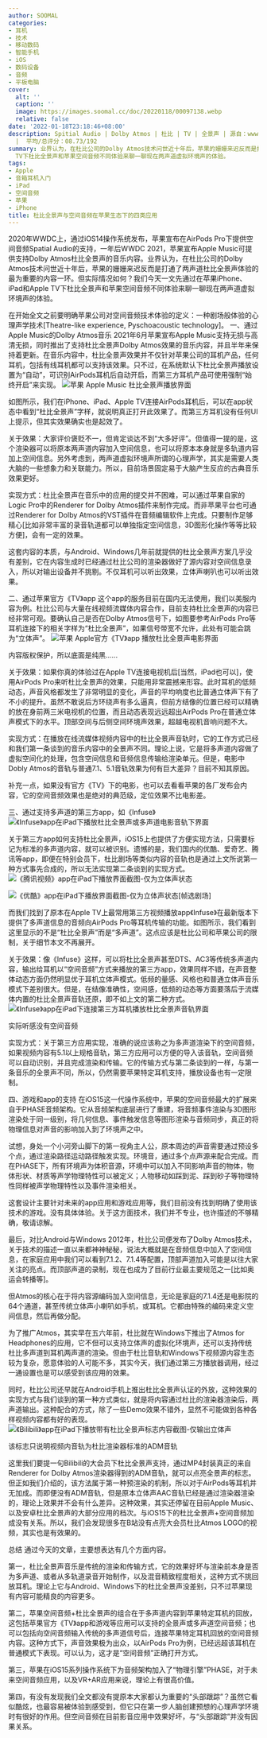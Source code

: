 ```yaml
---
author: SOOMAL
categories:
- 耳机
- 技术
- 移动数码
- 智能手机
- iOS
- 数码设备
- 音频
- 平板电脑
cover:
  alt: ''
  caption: ''
  image: https://images.soomal.cc/doc/20220118/00097138.webp
  relative: false
date: '2022-01-18T23:18:46+08:00'
description: Spitial Audio | Dolby Atmos | 杜比 | TV | 全景声 | 源自：www.soomal.com | 版权：原创
  |  平均/总评分：08.73/192
summary: 业界认为，在杜比公司的Dolby Atmos技术问世近十年后，苹果的姗姗来迟反而是打通了两声道杜比全景声体验的最为重要的内容一环。但实际情况如何？我们今天一文先通过在苹果iPhone、iPad和Apple
  TV下杜比全景声和苹果空间音频不同体验来聊一聊现在两声道虚拟环境声的体验。
tags:
- Apple
- 音箱耳机入门
- iPad
- 空间音频
- 苹果
- iPhone
title: 杜比全景声与空间音频在苹果生态下的四类应用
---
```


2020年WWDC上，通过iOS14操作系统发布，苹果宣布在AirPods Pro下提供空间音频Spatial Audio的支持，一年后WWDC 2021，苹果宣布Apple Music可提供支持Dolby Atmos杜比全景声的音乐内容。业界认为，在杜比公司的Dolby Atmos技术问世近十年后，苹果的姗姗来迟反而是打通了两声道杜比全景声体验的最为重要的内容一环。但实际情况如何？我们今天一文先通过在苹果iPhone、iPad和Apple TV下杜比全景声和苹果空间音频不同体验来聊一聊现在两声道虚拟环境声的体验。

在开始全文之前要明确苹果公司对空间音频技术体验的定义：一种剧场般体验的心理声学技术[Theatre-like experience, Pyschoacoustic technology]。
一、通过Apple Music的Dolby Atmos音乐
2021年6月苹果宣布Apple Music支持无损与高清无损，同时推出了支持杜比全景声Dolby Atmos效果的音乐内容，并且半年来保持着更新。在音乐内容中，杜比全景声效果并不仅针对苹果公司的耳机产品，任何耳机，包括有线耳机都可以支持该效果。只不过，在系统默认下杜比全景声播放设置为“自动”，可识别AirPods耳机后自动开启，而第三方耳机产品可使用强制“始终开启”来实现。
![苹果 Apple Music 杜比全景声播放界面](https://images.soomal.cc/doc/20220118/00097131.webp)




如图所示，我们在iPhone、iPad、Apple TV连接AirPods耳机后，可以在app状态中看到“杜比全景声”字样，就说明真正打开此效果了。而第三方耳机没有任何UI上提示，但其实效果确实也是起效了。

关于效果：大家评价褒贬不一，但肯定谈达不到“大多好评”。但值得一提的是，这个渲染器可以将原本两声道内容加入空间信息，也可以将原本本身就是多轨道内容加上空间信息。另外考虑到，两声道虚拟环境声所谓的心理声学，其实是需要人类大脑的一些想象力和关联能力。所以，目前场景固定易于大脑产生反应的古典音乐效果更好。

实现方式：杜比全景声在音乐中的应用的提交并不困难，可以通过苹果自家的Logic Pro中的Renderer for Dolby Atmos插件来制作完成。而非苹果平台也可通过Renderer for Dolby Atmos的VST插件在音频编辑软件上完成。只要制作足够精心[比如非常丰富的录音轨道都可以单独指定空间信息，3D图形化操作等等比较方便]，会有一定的效果。

这套内容的本质，与Android、Windows几年前就提供的杜比全景声方案几乎没有差别，它在内容生成时已经通过杜比公司的渲染器做好了源内容对空间信息录入，所以对输出设备并不挑剔。不仅耳机可以听出效果，立体声喇叭也可以听出效果。

二、通过苹果官方《TV》app
这个app的服务目前在国内无法使用，我们以美服内容为例。杜比公司与大量在线视频流媒体内容合作，目前支持杜比全景声的内容已经非常可观。要确认自己是否在Dolby Atmos信号下，如图要参考AirPods Pro等耳机连接下的相关字样为“杜比全景声”，如果信号带宽不允许，此处有可能会跳为“立体声”。
![苹果 Apple官方《TV》app 播放杜比全景声电影界面](https://images.soomal.cc/doc/20220118/00097132.webp)

内容版权保护，所以底面是纯黑……


关于效果：如果你真的体验过在Apple TV连接电视机后[当然，iPad也可以]，使用AirPods Pro来听杜比全景声的效果，只能用非常震撼来形容。此时耳机的低频动态，声音风格都发生了非常明显的变化，声音的平均响度也比普通立体声下有了不小的提升。虽然不敢说后方环绕声有多么逼真，但前方结像的位置已经可以精确的放在身前两三米电视机的位置，而且动态表现远远超出AirPods Pro在普通立体声模式下的水平。顶部空间与后侧空间环境声效果，超越电视机音响问题不大。

实现方式：在播放在线流媒体视频内容中的杜比全景声音轨时，它的工作方式已经和我们第一条谈到的音乐内容中的全景声不同。理论上说，它是将多声道内容做了虚拟空间化的处理，包含空间信息和音频信息传输给渲染单元。但是，电影中Dobly Atmos的音轨与普通7.1、5.1音轨效果为何有巨大差异？目前不知其原因。

补充一点，如果没有官方《TV》下的电影，也可以去看看苹果的各厂发布会内容，它的空间音频效果也是绝对的典范级，定位效果不比电影差。

三、通过支持多声道的第三方app，如《Infuse》
![《Infuse》app在iPad下播放杜比全景声或多声道电影音轨下界面](https://images.soomal.cc/doc/20220118/00097133.webp)




关于第三方app如何支持杜比全景声，iOS15上也提供了方便实现方法，只需要标记为标准的多声道内容，就可以被识别。遗憾的是，我们国内的优酷、爱奇艺、腾讯等app，即便在特别会员下，杜比剧场等类似内容的音轨也是通过上文所说第一种方式事先合成的，所以无法实现第二条谈到的实现方式。
![《腾讯视频》app在iPad下播放界面截图-仅为立体声状态](https://images.soomal.cc/doc/20220118/00097134_01.webp)




![《优酷》app在iPad下播放界面截图-仅为立体声状态[帧选剧场]](https://images.soomal.cc/doc/20220118/00097135_01.webp)




而我们找到了原本在Apple TV上最常用第三方视频播放app《Infuse》在最新版本下提供了多声道信息的音频向AirPods Pro等耳机传输的功能。如图所示，我们看到这里显示的不是“杜比全景声”而是“多声道”。这点应该是杜比公司和苹果公司的限制，关于细节本文不再展开。

关于效果：像《Infuse》这样，可以将杜比全景声甚至DTS、AC3等传统多声道内容，输出给耳机以“空间音频”方式来播放的第三方app，效果同样不错，在声音整体动态方面仍然明显优于耳机立体声模式。低频的量感、风格也和普通立体声音乐模式下差别很大。但是，在结像准确性，空间感，低频的动态等方面要落后于流媒体内置的杜比全景声音轨还原，即不如上文的第二种方式。
![《Infuse》app在iPad下连接第三方耳机播放杜比全景声音轨界面](https://images.soomal.cc/doc/20220118/00097137.webp)

实际听感没有空间音频


实现方式：关于第三方应用实现，准确的说应该称之为多声道渲染下的空间音频，如果视频内容有5.1以上规格音轨，第三方应用可以方便的导入该音轨，空间音频可以自动识别，并且完成渲染和传输。它的传输方式与第二条谈到的一样，与第一条音乐的全景声不同，所以，仍然需要苹果特定耳机支持，播放设备也有一定限制。

四、游戏和app的支持
在iOS15这一代操作系统中，苹果的空间音频最大的扩展来自于PHASE音频架构。它从音频架构底层进行了重建，将音频事件渲染与3D图形渲染处于同一级别，将几何信息、事件触发信息等图形渲染与音频同步，真正的将物理信息对声音的影响加入到了环境声之中。

试想，身处一个小河旁山脚下的第一视角主人公，原本周边的声音需要通过预设多个点，通过渲染路径运动路径触发实现。环境音，通过多个点声源来配合完成。而在PHASE下，所有环境声为体积音源，环境中可以加入不同影响声音的物体，物体形状、材质等声学物理特性可以被定义；人物移动如踩到泥、踩到砂子等物理特性同样被声学物理特性以及事件渲染相关。

这套设计主要针对未来的app应用和游戏应用等，我们目前没有找到明确了使用该技术的游戏。没有具体体验。关于这方面技术，我们并不专业，也许描述的不够精确，敬请谅解。

最后，对比Android与Windows
2012年，杜比公司便发布了Dolby Atmos技术，关于技术的描述一直以来都神神秘秘，说法大概就是在音频信息中加入了空间信息，在家庭应用中我们可以看到7.1.2、7.1.4等配置，顶部声道加入可能是以往大家关注的亮点。而顶部声道的录制，现在也成为了目前行业最主要规范之一[比如奥运会转播等]。

但Atmos的核心在于将内容源编码加入空间信息，无论是家庭的7.1.4还是电影院的64个通道，甚至传统立体声小喇叭如手机，或耳机。它都由特殊的编码来定义空间信息，然后再做分配。

为了推广Atmos，其实早在五六年前，杜比就在Windows下推出了Atmos for Headphones的应用，它不但可以支持立体声的虚拟化环境声，还可以支持传统杜比多声道到耳机两声道的渲染。但由于杜比音轨和Windows下视频源内容生态较为复杂，愿意体验的人可能不多，其实今天，我们通过第三方播放器调用，经过一通设置也是可以感受到该应用的效果。

同时，杜比公司还早就在Android手机上推出杜比全景声认证的外放，这种效果的实现方式与我们谈到的第一种方式类似，就是将内容通过杜比的渲染器渲染后，两声道输出。这种配合的方式，除了一些Demo效果不错外，显然不可能做到各种各样视频内容都有好的表现。
![《Bilibili》app在iPad下播放带有杜比全景声标志内容截图-仅输出立体声](https://images.soomal.cc/doc/20220118/00097136.webp)

该标志只说明视频内音轨为杜比渲染器标准的ADM音轨


这里我们要提一句Bilibili的大会员下杜比全景声支持，通过MP4封装真正的来自Renderer for Dolby Atmos渲染器得到的ADM音轨，就可以点亮全景声的标志。但正如我们介绍的，该方法属于第一种预渲染的机制，所以对于AirPods等耳机并无加成。而即便没有ADM音轨，但是原本立体声AAC音轨已经是通过渲染器渲染的，理论上效果并不会有什么差异。这种效果，其实还停留在目前Apple Music、以及安卓杜比全景声的大部分应用的档次。与iOS15下的杜比全景声+空间音频加成没有关系。所以，我们会发现很多在B站没有点亮大会员杜比Atmos LOGO的视频，其实也是有效果的。

总结
通过今天的文章，主要想表达有几个方面内容。

第一，杜比全景声音乐是传统的渲染和传输方式，它的效果好坏与渲染前本身是否为多声道、或者从多轨道录音开始制作，以及混音精致程度相关，这种方式不挑回放耳机。理论上它与Android、Windows下的杜比全景声没差别，只不过苹果现有内容可能精良的内容更多。

第二，苹果空间音频+杜比全景声的组合在于多声道内容到苹果特定耳机的回放，这包括苹果官方《TV》app和游戏等应用可以支持的全景声或多声道空间音频；也可以包括向空间音频输入传统的多声道信号后，连接苹果特定耳机回放的空间音频内容。这种方式下，声音效果极为出众，以AirPods Pro为例，已经远超该耳机在普通模式下表现。可以认为，这才是“空间音频”正确打开方式。

第三，苹果在iOS15系列操作系统下为音频架构加入了“物理引擎”PHASE，对于未来空间音频应用，以及VR+AR应用来说，理论上有很高价值。

第四，有没有发现我们全文都没有提原本大家都认为重要的“头部跟踪”？虽然它看似酷炫，也最容易被体验到感受到，但它只在第一步人脑创建预想的心理声学环境时有很好的作用。但空间音频在目前影音应用中效果好坏，与“头部跟踪”并没有因果关系。